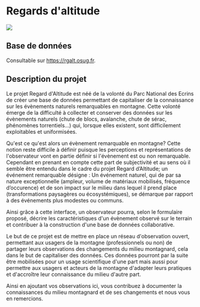 # Regards d'altitude

![](https://rgalt.osug.fr/logo.png)

## Base de données

Consultable sur https://rgalt.osug.fr.

## Description du projet

Le projet Regard d'Altitude est néé de la volonté du Parc National des Ecrins de créer une base de données permettant de capitaliser de la connaissance sur les évènements naturels remarquables en montagne. Cette volonté émerge de la difficulté à collecter et conserver des données sur les évènements naturels (chute de blocs, avalanche, chute de sérac, phénomènes torrentiels...) qui, lorsque elles existent, sont difficilement exploitables et uniformisées.

 Qu'est ce qu'est alors un évènement remarquable en montagne? Cette notion reste difficile à définir puisque les perceptions et représentations de l'observateur vont en partie définir si l'évènement est ou non remarquable. Cependant en prenant en compte cette part de subjectivité et au sens où il semble être entendu dans le cadre du projet Regard d’Altitude; un événement remarquable désigne : Un événement naturel, qui de par sa nature exceptionnelle (ampleur, volume de matériaux mobilisés, fréquence d’occurence) et de son impact sur le milieu dans lequel il prend place (transformations paysagères ou écosystémiques), se démarque par rapport à des événements plus modestes ou communs.
 
 Ainsi grâce à cette interface, un observateur pourra, selon le formulaire proposé, décrire les caractéristiques d'un évènement observé sur le terrain et contribuer à la construction d'une base de données collaborative.
 
  Le but de ce projet est de mettre en place un réseau d'observation ouvert, permettant aux usagers de la montagne (professionnels ou non) de partager leurs observations des changements du milieu montagnard, cela dans le but de capitaliser des données. Ces données pourront par la suite être mobilisées pour un usage scientifique d'une part mais aussi pour permettre aux usagers et acteurs de la montagne d'adapter leurs pratiques et d'accroître leur connaissance du milieu d'autre part.
  
  Ainsi en ajoutant vos observations ici, vous contribuez à documenter la connaissances du milieu montagnard et de ses changements et nous vous en remercions.
